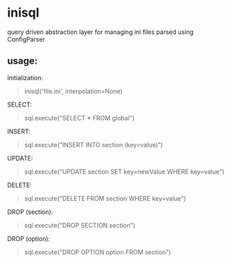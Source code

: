 # inisql
query driven abstraction layer for managing ini files parsed using ConfigParser 

## usage:

Initialization:
> inisql('file.ini', interpolation=None)

SELECT:
> sql.execute("SELECT * FROM global")

INSERT:
> sql.execute("INSERT INTO section (key=value)")

UPDATE:
> sql.execute("UPDATE section SET key=newValue WHERE key=value")

DELETE:
> sql.execute("DELETE FROM section WHERE key=value")

DROP (section):
> sql.execute("DROP SECTION section")

DROP (option):
> sql.execute("DROP OPTION option FROM section")
